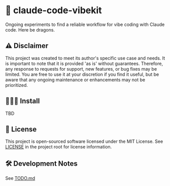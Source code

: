 # 📂 claude-code-vibekit

Ongoing experiments to find a reliable workflow for vibe coding with Claude code. Here be dragons.

## ⚠️ Disclaimer

This project was created to meet its author's specific use case and needs. It is important to note that it is provided 'as is' without guarantees. Therefore, any response to requests for support, new features, or bug fixes may be limited. You are free to use it at your discretion if you find it useful, but be aware that any ongoing maintenance or enhancements may not be prioritized.

## 👨🏻‍💻 Install

TBD

## 📜 License

This project is open-sourced software licensed under the MIT License. See [LICENSE](LICENSE) in the project root for license information.

## 🛠️ Development Notes

See [TODO.md](TODO.md)
